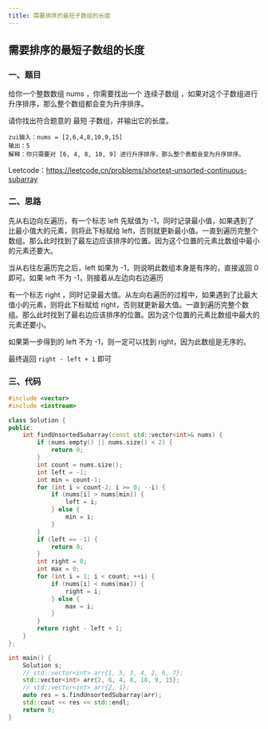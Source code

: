 ```yaml
---
title: 需要排序的最短子数组的长度
---
```


## 需要排序的最短子数组的长度

### 一、题目

给你一个整数数组 nums ，你需要找出一个 连续子数组 ，如果对这个子数组进行升序排序，那么整个数组都会变为升序排序。

请你找出符合题意的 最短 子数组，并输出它的长度。

```
zui输入：nums = [2,6,4,8,10,9,15]
输出：5
解释：你只需要对 [6, 4, 8, 10, 9] 进行升序排序，那么整个表都会变为升序排序。
```

Leetcode：https://leetcode.cn/problems/shortest-unsorted-continuous-subarray

### 二、思路

先从右边向左遍历，有一个标志 left 先赋值为 -1，同时记录最小值，如果遇到了比最小值大的元素，则将此下标赋给 left，否则就更新最小值。一直到遍历完整个数组。那么此时找到了最左边应该排序的位置。因为这个位置的元素比数组中最小的元素还要大。

当从右往左遍历完之后，left 如果为 -1，则说明此数组本身是有序的，直接返回 0 即可。如果 left 不为 -1，则接着从左边向右边遍历

有一个标志 right ，同时记录最大值。从左向右遍历的过程中，如果遇到了比最大值小的元素，则将此下标赋给 right，否则就更新最大值。一直到遍历完整个数组。那么此时找到了最右边应该排序的位置。因为这个位置的元素比数组中最大的元素还要小。

如果第一步得到的 left 不为 -1，则一定可以找到 right，因为此数组是无序的。

最终返回 `right - left + 1` 即可

### 三、代码

```c++
#include <vector>
#include <iostream>

class Solution {
public:
    int findUnsortedSubarray(const std::vector<int>& nums) {
        if (nums.empty() || nums.size() < 2) {
            return 0;
        }
        int count = nums.size();
        int left = -1;
        int min = count-1;
        for (int i = count-2; i >= 0; --i) {
            if (nums[i] > nums[min]) {
                left = i;
            } else {
                min = i;
            }
        }
        if (left == -1) {
            return 0;
        }
        int right = 0;
        int max = 0;
        for (int i = 1; i < count; ++i) {
            if (nums[i] < nums[max]) {
                right = i;
            } else {
                max = i;
            }
        }
        return right - left + 1;
    }
};

int main() {
    Solution s;
    // std::vector<int> arr{1, 5, 3, 4, 2, 6, 7};
    std::vector<int> arr{2, 6, 4, 8, 10, 9, 15};
    // std::vector<int> arr{2, 1};
    auto res = s.findUnsortedSubarray(arr);
    std::cout << res << std::endl;
    return 0;
}
```

